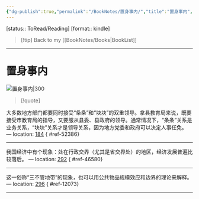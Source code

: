```yaml
---
{"dg-publish":true,"permalink":"/BookNotes/置身事内/","title":"置身事内","noteIcon":""}
---
```


[status:: ToRead/Reading]
[format:: kindle]

>[!tip] Back to my [[BookNotes/Books\|BookList]]

---
# 置身事内

![置身事内|300](https://img9.doubanio.com/view/subject/l/public/s33956867.jpg)

>[!quote]

大多数地方部门都要同时接受“条条”和“块块”的双重领导。拿县教育局来说，既要接受市教育局的指导，又要服从县委、县政府的领导。通常情况下，“条条”关系是业务关系，“块块”关系才是领导关系，因为地方党委和政府可以决定人事任免。 — location: [184]()
{ #ref-52386}


---
我国经济中有个现象：处在行政交界（尤其是省交界处）的地区，经济发展普遍比较落后。 — location: [292]()
{ #ref-46580}


---
这一俗称“三不管地带”的现象，也可以用公共物品规模效应和边界的理论来解释。 — location: [296]()
{ #ref-12073}


---


